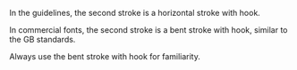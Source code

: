 In the guidelines, the second stroke is a horizontal stroke with hook.

In commercial fonts, the second stroke is a bent stroke with hook, similar to the GB standards.

Always use the bent stroke with hook for familiarity.
